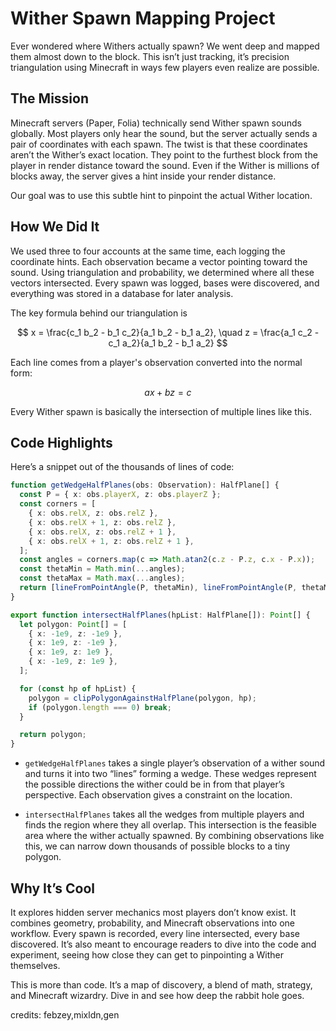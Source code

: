 # Wither Spawn Mapping Project

Ever wondered where Withers actually spawn? We went deep and mapped them almost down to the block. This isn’t just tracking, it’s precision triangulation using Minecraft in ways few players even realize are possible.

## The Mission

Minecraft servers (Paper, Folia) technically send Wither spawn sounds globally. Most players only hear the sound, but the server actually sends a pair of coordinates with each spawn. The twist is that these coordinates aren’t the Wither’s exact location. They point to the furthest block from the player in render distance toward the sound. Even if the Wither is millions of blocks away, the server gives a hint inside your render distance.

Our goal was to use this subtle hint to pinpoint the actual Wither location.

## How We Did It

We used three to four accounts at the same time, each logging the coordinate hints. Each observation became a vector pointing toward the sound. Using triangulation and probability, we determined where all these vectors intersected. Every spawn was logged, bases were discovered, and everything was stored in a database for later analysis.

The key formula behind our triangulation is

$$
x = \frac{c_1 b_2 - b_1 c_2}{a_1 b_2 - b_1 a_2}, \quad
z = \frac{a_1 c_2 - c_1 a_2}{a_1 b_2 - b_1 a_2}
$$

Each line comes from a player's observation converted into the normal form:

$$
a x + b z = c
$$

Every Wither spawn is basically the intersection of multiple lines like this.

## Code Highlights

Here’s a snippet out of the thousands of lines of code:

```ts
function getWedgeHalfPlanes(obs: Observation): HalfPlane[] {
  const P = { x: obs.playerX, z: obs.playerZ };
  const corners = [
    { x: obs.relX, z: obs.relZ },
    { x: obs.relX + 1, z: obs.relZ },
    { x: obs.relX, z: obs.relZ + 1 },
    { x: obs.relX + 1, z: obs.relZ + 1 },
  ];
  const angles = corners.map(c => Math.atan2(c.z - P.z, c.x - P.x));
  const thetaMin = Math.min(...angles);
  const thetaMax = Math.max(...angles);
  return [lineFromPointAngle(P, thetaMin), lineFromPointAngle(P, thetaMax)];
}

export function intersectHalfPlanes(hpList: HalfPlane[]): Point[] {
  let polygon: Point[] = [
    { x: -1e9, z: -1e9 },
    { x: 1e9, z: -1e9 },
    { x: 1e9, z: 1e9 },
    { x: -1e9, z: 1e9 },
  ];

  for (const hp of hpList) {
    polygon = clipPolygonAgainstHalfPlane(polygon, hp);
    if (polygon.length === 0) break;
  }

  return polygon;
}
```
- `getWedgeHalfPlanes` takes a single player’s observation of a wither sound and turns it into two “lines” forming a wedge. These wedges represent the possible directions the wither could be in from that player’s perspective. Each observation gives a constraint on the location.

- `intersectHalfPlanes` takes all the wedges from multiple players and finds the region where they all overlap. This intersection is the feasible area where the wither actually spawned. By combining observations like this, we can narrow down thousands of possible blocks to a tiny polygon.
## Why It’s Cool

It explores hidden server mechanics most players don’t know exist. It combines geometry, probability, and Minecraft observations into one workflow. Every spawn is recorded, every line intersected, every base discovered. It’s also meant to encourage readers to dive into the code and experiment, seeing how close they can get to pinpointing a Wither themselves.

This is more than code. It’s a map of discovery, a blend of math, strategy, and Minecraft wizardry. Dive in and see how deep the rabbit hole goes.

credits: febzey,mixldn,gen